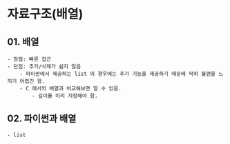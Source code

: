 # 자료구조(배열)

## 01. 배열

    - 장점: 빠른 접근
    - 단점: 추가/삭제가 쉽지 않음
        - 파이썬에서 제공하는 list 의 경우에는 추가 기능을 제공하기 때문에 딱히 불편을 느끼기 어렵긴 함.
        - C 에서의 배열과 비교해보면 알 수 있음.
            - 길이를 미리 지정해야 함.

## 02. 파이썬과 배열

    - list
